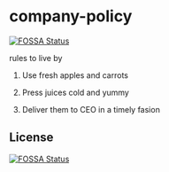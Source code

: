 # company-policy
[![FOSSA Status](https://app.fossa.io/api/projects/git%2Bgithub.com%2Fcici-chen%2Ftest-import-2.svg?type=shield)](https://app.fossa.io/projects/git%2Bgithub.com%2Fcici-chen%2Ftest-import-2?ref=badge_shield)

rules to live by

1. Use fresh apples and carrots

2. Press juices cold and yummy

3. Deliver them to CEO in a timely fasion


## License
[![FOSSA Status](https://app.fossa.io/api/projects/git%2Bgithub.com%2Fcici-chen%2Ftest-import-2.svg?type=large)](https://app.fossa.io/projects/git%2Bgithub.com%2Fcici-chen%2Ftest-import-2?ref=badge_large)